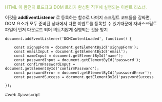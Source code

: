 <font color="#9bbb59">HTML 이 완전히 로드되고 DOM 트리가 완성된 직후에 실행되는 이벤트 리스너. </font>

이것을 **addEventListener** 로 등록하는 함수로 나머지 스크립트 코드들을 감싸면, DOM 요소가 모두 준비된 상태에서 다른 이벤트를 등록할 수 있기때문에 자바스크립트 파일이 먼저 다운로드 되어 의도치않게 실행되는 것을 방지

```
document.addEventListener('DOMContentLoaded', function() {  
	
	const signupForm = document.getElementById('signupForm');  
	const emailInput = document.getElementById('email');  
	const nameInput = document.getElementById('name');  
	const passwordInput = document.getElementById('password');  
	const confirmPasswordInput = document.getElementById('confirmPassword');  
	const passwordError = document.getElementById('passwordError');  
	const passwordSuccess = document.getElementById('passwordSuccess

});
```


#web
#javascript